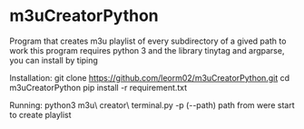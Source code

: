 # m3uCreatorPython
Program that creates m3u playlist of every subdirectory of a gived path
to work this program requires python 3 and the library tinytag and argparse, you can install by tiping 

Installation:
git clone https://github.com/leorm02/m3uCreatorPython.git
cd m3uCreatorPython
pip install -r requirement.txt

Running:
python3 m3u\ creator\ terminal.py -p (--path) path from were start to create playlist

